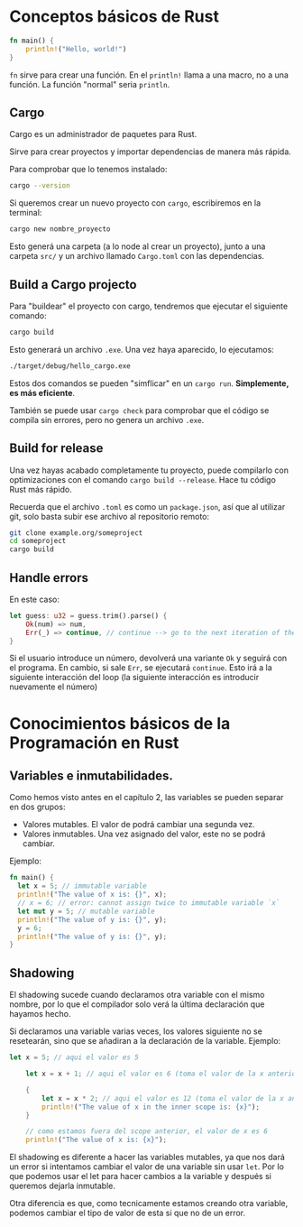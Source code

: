 # Conceptos básicos de Rust

```rust
fn main() {
    println!("Hello, world!")
}
```

`fn` sirve para crear una función. En el `println!` llama a una macro, no a una función. La función "normal" seria `println`.

## Cargo

Cargo es un administrador de paquetes para Rust.

Sirve para crear proyectos y importar dependencias de manera más
rápida.

Para comprobar que lo tenemos instalado:

```bash
cargo --version
```

Si queremos crear un nuevo proyecto con `cargo`, escribiremos en la terminal:

```bash
cargo new nombre_proyecto
```

Esto generá una carpeta (a lo node al crear un proyecto), junto a una carpeta `src/` y un archivo llamado `Cargo.toml` con las dependencias.

## Build a Cargo projecto

Para "buildear" el proyecto con cargo, tendremos que ejecutar el siguiente comando:

```bash
cargo build
```

Esto generará un archivo `.exe`. Una vez haya aparecido, lo ejecutamos:

```bash
./target/debug/hello_cargo.exe
```

Estos dos comandos se pueden "simflicar" en un `cargo run`. **Simplemente, es más eficiente**.

También se puede usar `cargo check` para comprobar que el código se compila sin errores, pero no genera un archivo `.exe`.

## Build for release

Una vez hayas acabado completamente tu proyecto, puede compilarlo con optimizaciones con el comando `cargo build --release`. Hace tu código Rust más rápido.

Recuerda que el archivo `.toml` es como un `package.json`, así que al utilizar git, solo basta subir ese archivo al repositorio remoto:

```bash
git clone example.org/someproject
cd someproject
cargo build
```

## Handle errors

En este caso:

```rust
let guess: u32 = guess.trim().parse() {
    Ok(num) => num,
    Err(_) => continue, // continue --> go to the next iteration of the loop
}
```

Si el usuario introduce un número, devolverá una variante `Ok` y seguirá con el programa. En cambio, si sale `Err`, se ejecutará `continue`. Esto irá a la siguiente interacción del loop (la siguiente interacción es introducir nuevamente el número)

# Conocimientos básicos de la Programación en Rust

## Variables e inmutabilidades.

Como hemos visto antes en el capítulo 2, las variables se pueden separar en dos grupos:

- Valores mutables. El valor de podrá cambiar una segunda vez.
- Valores inmutables. Una vez asignado del valor, este no se podrá cambiar.

Ejemplo:

```rust
fn main() {
  let x = 5; // immutable variable
  println!("The value of x is: {}", x);
  // x = 6; // error: cannot assign twice to immutable variable `x`
  let mut y = 5; // mutable variable
  println!("The value of y is: {}", y);
  y = 6;
  println!("The value of y is: {}", y);
}
```

## Shadowing

El shadowing sucede cuando declaramos otra variable con el mismo nombre, por lo
que el compilador solo verá la última declaración que hayamos hecho.

Si declaramos una variable varias veces, los valores siguiente no se resetearán,
sino que se añadiran a la declaración de la variable. Ejemplo:

```rust
let x = 5; // aqui el valor es 5

    let x = x + 1; // aqui el valor es 6 (toma el valor de la x anterior y le suma 1)

    {
        let x = x * 2; // aqui el valor es 12 (toma el valor de la x anterior y lo multiplica por 2)
        println!("The value of x in the inner scope is: {x}");
    }

    // como estamos fuera del scope anterior, el valor de x es 6
    println!("The value of x is: {x}");
```

El shadowing es diferente a hacer las variables mutables, ya que nos dará un error
si intentamos cambiar el valor de una variable sin usar `let`. Por lo que podemos
usar el let para hacer cambios a la variable y después si queremos dejarla inmutable.

Otra diferencia es que, como tecnicamente estamos creando otra variable, podemos
cambiar el tipo de valor de esta si que no de un error.
